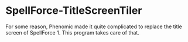 # SpellForce-TitleScreenTiler
For some reason, Phenomic made it quite complicated to replace the title screen of SpellForce 1. This program takes care of that.
